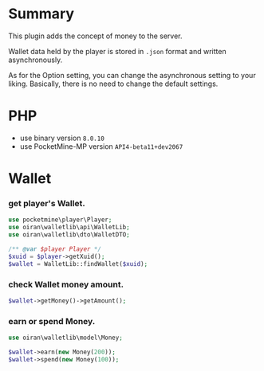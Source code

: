 # Summary
This plugin adds the concept of money to the server.

Wallet data held by the player is stored in `.json` format and written asynchronously.

As for the Option setting, you can change the asynchronous setting to your liking. Basically, there is no need to change the default settings.

# PHP

- use binary version `8.0.10`
- use PocketMine-MP version `API4-beta11+dev2067`

# Wallet 

### get player's Wallet.
```php  
use pocketmine\player\Player;
use oiran\walletlib\api\WalletLib;
use oiran\walletlib\dto\WalletDTO;

/** @var $player Player */
$xuid = $player->getXuid();
$wallet = WalletLib::findWallet($xuid);
```

### check Wallet money amount.
```php  
$wallet->getMoney()->getAmount();
```

### earn or spend Money.
```php  
use oiran\walletlib\model\Money;

$wallet->earn(new Money(200));
$wallet->spend(new Money(100));
```
